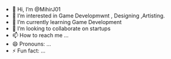 - 👋 Hi, I’m @MihirJ01
- 👀 I’m interested in Game Developmwnt , Designing ,Artisting.
- 🌱 I’m currently learning Game Development
- 💞️ I’m looking to collaborate on startups
- 📫 How to reach me ...
- 😄 Pronouns: ...
- ⚡ Fun fact: ...

<!---
MihirJ01/MihirJ01 is a ✨ special ✨ repository because its `README.md` (this file) appears on your GitHub profile.
You can click the Preview link to take a look at your changes.
--->
